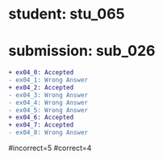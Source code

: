 # student: stu_065
# submission: sub_026

```diff
+ ex04_0: Accepted
- ex04_1: Wrong Answer
+ ex04_2: Accepted
- ex04_3: Wrong Answer
- ex04_4: Wrong Answer
- ex04_5: Wrong Answer
+ ex04_6: Accepted
+ ex04_7: Accepted
- ex04_8: Wrong Answer
```
#incorrect=5
#correct=4
